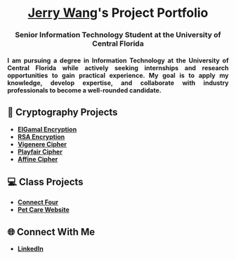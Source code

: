 # <div align="center"><a href="https://www.linkedin.com/in/jerryw4ng/">Jerry Wang</a>'s Project Portfolio

### <div align="center">Senior Information Technology Student at the University of Central Florida

#### <div align="justify">I am pursuing a degree in Information Technology at the University of Central Florida while actively seeking internships and research opportunities to gain practical experience. My goal is to apply my knowledge, develop expertise, and collaborate with industry professionals to become a well-rounded candidate.

## 🔐 Cryptography Projects

- **[ElGamal Encryption](https://github.com/jerryw4n/ElGamalDecoder)**
- **[RSA Encryption](https://github.com/jerryw4n/RSAEncryptionDecoder)**
- **[Vigenere Cipher](https://github.com/jerryw4n/vigenereDecoder)**
- **[Playfair Cipher](https://github.com/jerryw4n/playfairEncoder)**
- **[Affine Cipher](https://github.com/jerryw4n/affineEncoder)**

## 💻 Class Projects

- **[Connect Four](https://github.com/jerryw4n/connectFourReactJS)**
- **[Pet Care Website](https://github.com/jerryw4n/PetCareWebsite)**

## 🌐 Connect With Me

- **[LinkedIn](https://www.linkedin.com/in/jerryw4ng/)**
